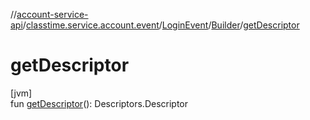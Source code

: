 //[account-service-api](../../../../index.md)/[classtime.service.account.event](../../index.md)/[LoginEvent](../index.md)/[Builder](index.md)/[getDescriptor](get-descriptor.md)

# getDescriptor

[jvm]\
fun [getDescriptor](get-descriptor.md)(): Descriptors.Descriptor

